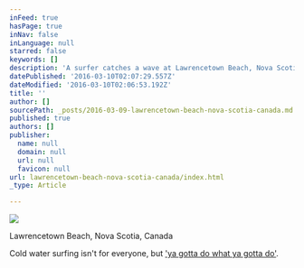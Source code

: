 ```yaml
---
inFeed: true
hasPage: true
inNav: false
inLanguage: null
starred: false
keywords: []
description: 'A surfer catches a wave at Lawrencetown Beach, Nova Scotia, Canada.'
datePublished: '2016-03-10T02:07:29.557Z'
dateModified: '2016-03-10T02:06:53.192Z'
title: ''
author: []
sourcePath: _posts/2016-03-09-lawrencetown-beach-nova-scotia-canada.md
published: true
authors: []
publisher:
  name: null
  domain: null
  url: null
  favicon: null
url: lawrencetown-beach-nova-scotia-canada/index.html
_type: Article

---
```

![](https://s3-us-west-2.amazonaws.com/the-grid-img/p/2911321dff538e3c3f335521f37f5682ca9efeba.jpg)

Lawrencetown Beach, Nova Scotia, Canada

Cold water surfing isn't for everyone, but ['ya gotta do what ya gotta do'][0].

[0]: null